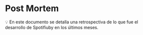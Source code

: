 # Post Mortem

💡 En este documento se detalla una retrospectiva de lo que fue el desarrollo de Spotifiuby en los últimos meses.
